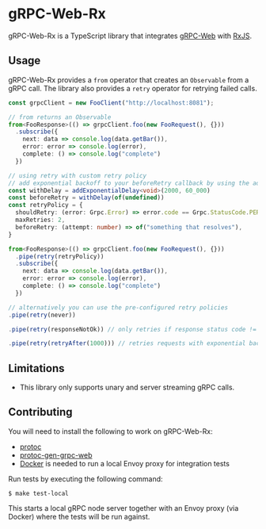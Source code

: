 # gRPC-Web-Rx

gRPC-Web-Rx is a TypeScript library that integrates [gRPC-Web](https://github.com/grpc/grpc-web) with [RxJS](https://github.com/ReactiveX/rxjs).

## Usage

gRPC-Web-Rx provides a `from` operator that creates an `Observable` from a gRPC call. The library also provides a `retry` operator for retrying failed calls.

```typescript
const grpcClient = new FooClient("http://localhost:8081");

// from returns an Observable
from<FooResponse>(() => grpcClient.foo(new FooRequest(), {}))
  .subscribe({
    next: data => console.log(data.getBar()),
    error: error => console.log(error),
    complete: () => console.log("complete")
  })

// using retry with custom retry policy
// add exponential backoff to your beforeRetry callback by using the addExponentialDelay convenience function
const withDelay = addExponentialDelay<void>(2000, 60_000)
const beforeRetry = withDelay(of(undefined))
const retryPolicy = {
  shouldRetry: (error: Grpc.Error) => error.code == Grpc.StatusCode.PERMISSION_DENIED,
  maxRetries: 2,
  beforeRetry: (attempt: number) => of("something that resolves"),
}

from<FooResponse>(() => grpcClient.foo(new FooRequest(), {}))
  .pipe(retry(retryPolicy))
  .subscribe({
    next: data => console.log(data.getBar()),
    error: error => console.log(error),
    complete: () => console.log("complete")
  })

// alternatively you can use the pre-configured retry policies
.pipe(retry(never))

.pipe(retry(responseNotOk)) // only retries if response status code != 200

.pipe(retry(retryAfter(1000))) // retries requests with exponential backoff starting at 1 second
```

## Limitations

- This library only supports unary and server streaming gRPC calls.

## Contributing

You will need to install the following to work on gRPC-Web-Rx:

- [protoc](https://github.com/protocolbuffers/protobuf/releases)
- [protoc-gen-grpc-web](https://github.com/grpc/grpc-web/releases)
- [Docker](https://docs.docker.com/get-docker/) is needed to run a local Envoy proxy for integration tests

Run tests by executing the following command:

```text
$ make test-local
```

This starts a local gRPC node server together with an Envoy proxy (via Docker) where the tests will be run against.

